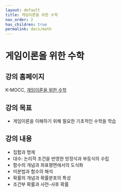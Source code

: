 ```yaml
---
layout: default
title: 게임이론을 위한 수학
nav_order: 2
has_children: true
permalink: docs/math
---
```


# 게임이론을 위한 수학

## 강의 홈페이지

K-MOCC, [게임이론을 위한 수학](https://www.kmooc.kr/view/course/detail/10296)

## 강의 목표

- 게임이론을 이해하기 위해 필요한 기초적인 수학을 학습

## 강의 내용

- 집합과 명제
- 대수: 논리적 조건을 반영한 방정식과 부등식의 수립
- 함수의 개념과 좌표평면에서의 도식화
- 미분법과 함수의 해석
- 확률의 개념과 확률분포의 특성
- 조건부 확률과 사전-사후 확률

